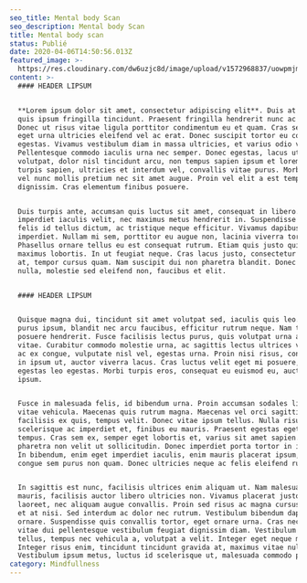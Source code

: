 ```yaml
---
seo_title: Mental body Scan
seo_description: Mental body Scan
title: Mental body scan
status: Publié
date: 2020-04-06T14:50:56.013Z
featured_image: >-
  https://res.cloudinary.com/dw6uzjc8d/image/upload/v1572968837/uowpmjm96spcigvmccno.jpg
content: >-
  #### HEADER LIPSUM


  **Lorem ipsum dolor sit amet, consectetur adipiscing elit**. Duis at tortor
  quis ipsum fringilla tincidunt. Praesent fringilla hendrerit nunc ac volutpat.
  Donec ut risus vitae ligula porttitor condimentum eu et quam. Cras sed eros
  eget urna ultricies eleifend vel ac erat. Donec suscipit tortor eu congue
  egestas. Vivamus vestibulum diam in massa ultricies, et varius odio varius.
  Pellentesque commodo iaculis urna nec semper. Donec egestas, lacus ut faucibus
  volutpat, dolor nisl tincidunt arcu, non tempus sapien ipsum et lorem. Aenean
  turpis sapien, ultricies et interdum vel, convallis vitae purus. Morbi at orci
  vel nunc mollis pretium nec sit amet augue. Proin vel elit a est tempor
  dignissim. Cras elementum finibus posuere.


  Duis turpis ante, accumsan quis luctus sit amet, consequat in libero. Nulla
  imperdiet iaculis velit, nec maximus metus hendrerit in. Suspendisse euismod
  felis id tellus dictum, ac tristique neque efficitur. Vivamus dapibus dapibus
  imperdiet. Nullam mi sem, porttitor eu augue non, lacinia viverra tortor.
  Phasellus ornare tellus eu est consequat rutrum. Etiam quis justo quis mauris
  maximus lobortis. In ut feugiat neque. Cras lacus justo, consectetur et turpis
  at, tempor cursus quam. Nam suscipit dui non pharetra blandit. Donec lacus
  nulla, molestie sed eleifend non, faucibus et elit.


  #### HEADER LIPSUM


  Quisque magna dui, tincidunt sit amet volutpat sed, iaculis quis leo. Sed
  purus ipsum, blandit nec arcu faucibus, efficitur rutrum neque. Nam tempor
  posuere hendrerit. Fusce facilisis lectus purus, quis volutpat urna aliquam
  vitae. Curabitur commodo molestie urna, ac sagittis lectus ultrices vitae. Sed
  ac ex congue, vulputate nisl vel, egestas urna. Proin nisi risus, consectetur
  in ipsum ut, auctor viverra lacus. Cras luctus velit eget mi posuere, at
  egestas leo egestas. Morbi turpis eros, consequat eu euismod eu, auctor at
  ipsum.


  Fusce in malesuada felis, id bibendum urna. Proin accumsan sodales ligula
  vitae vehicula. Maecenas quis rutrum magna. Maecenas vel orci sagittis,
  facilisis ex quis, tempus velit. Donec vitae ipsum tellus. Nulla risus leo,
  scelerisque ac imperdiet et, finibus eu mauris. Praesent egestas eget lectus a
  tempus. Cras sem ex, semper eget lobortis et, varius sit amet sapien. In
  pharetra non velit ut sollicitudin. Donec imperdiet porta tortor in iaculis.
  In bibendum, enim eget imperdiet iaculis, enim mauris placerat ipsum, ac
  congue sem purus non quam. Donec ultricies neque ac felis eleifend rutrum.


  In sagittis est nunc, facilisis ultrices enim aliquam ut. Nam malesuada tortor
  mauris, facilisis auctor libero ultricies non. Vivamus placerat justo ut metus
  laoreet, nec aliquam augue convallis. Proin sed risus ac magna cursus pharetra
  et at nisi. Sed interdum ac dolor nec rutrum. Vestibulum bibendum dapibus
  ornare. Suspendisse quis convallis tortor, eget ornare urna. Cras nec nibh
  vitae dui pellentesque vestibulum feugiat dignissim diam. Vestibulum eros
  tellus, tempus nec vehicula a, volutpat a velit. Integer eget neque metus.
  Integer risus enim, tincidunt tincidunt gravida at, maximus vitae nulla.
  Vestibulum ipsum metus, luctus id scelerisque ut, malesuada commodo purus.
category: Mindfullness
---
```

